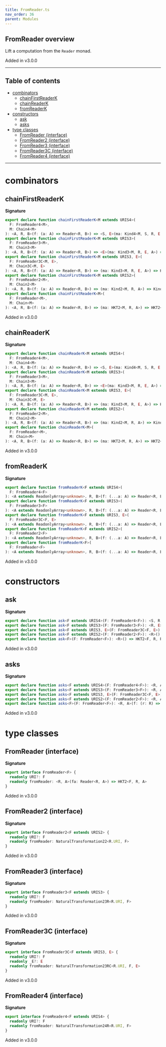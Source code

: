 ```yaml
---
title: FromReader.ts
nav_order: 36
parent: Modules
---
```


## FromReader overview

Lift a computation from the `Reader` monad.

Added in v3.0.0

---

<h2 class="text-delta">Table of contents</h2>

- [combinators](#combinators)
  - [chainFirstReaderK](#chainfirstreaderk)
  - [chainReaderK](#chainreaderk)
  - [fromReaderK](#fromreaderk)
- [constructors](#constructors)
  - [ask](#ask)
  - [asks](#asks)
- [type classes](#type-classes)
  - [FromReader (interface)](#fromreader-interface)
  - [FromReader2 (interface)](#fromreader2-interface)
  - [FromReader3 (interface)](#fromreader3-interface)
  - [FromReader3C (interface)](#fromreader3c-interface)
  - [FromReader4 (interface)](#fromreader4-interface)

---

# combinators

## chainFirstReaderK

**Signature**

```ts
export declare function chainFirstReaderK<M extends URIS4>(
  F: FromReader4<M>,
  M: Chain4<M>
): <A, R, B>(f: (a: A) => Reader<R, B>) => <S, E>(ma: Kind4<M, S, R, E, A>) => Kind4<M, S, R, E, A>
export declare function chainFirstReaderK<M extends URIS3>(
  F: FromReader3<M>,
  M: Chain3<M>
): <A, R, B>(f: (a: A) => Reader<R, B>) => <E>(ma: Kind3<M, R, E, A>) => Kind3<M, R, E, A>
export declare function chainFirstReaderK<M extends URIS3, E>(
  F: FromReader3C<M, E>,
  M: Chain3C<M, E>
): <A, R, B>(f: (a: A) => Reader<R, B>) => (ma: Kind3<M, R, E, A>) => Kind3<M, R, E, A>
export declare function chainFirstReaderK<M extends URIS2>(
  F: FromReader2<M>,
  M: Chain2<M>
): <A, R, B>(f: (a: A) => Reader<R, B>) => (ma: Kind2<M, R, A>) => Kind2<M, R, A>
export declare function chainFirstReaderK<M>(
  F: FromReader<M>,
  M: Chain<M>
): <A, R, B>(f: (a: A) => Reader<R, B>) => (ma: HKT2<M, R, A>) => HKT2<M, R, A>
```

Added in v3.0.0

## chainReaderK

**Signature**

```ts
export declare function chainReaderK<M extends URIS4>(
  F: FromReader4<M>,
  M: Chain4<M>
): <A, R, B>(f: (a: A) => Reader<R, B>) => <S, E>(ma: Kind4<M, S, R, E, A>) => Kind4<M, S, R, E, B>
export declare function chainReaderK<M extends URIS3>(
  F: FromReader3<M>,
  M: Chain3<M>
): <A, R, B>(f: (a: A) => Reader<R, B>) => <E>(ma: Kind3<M, R, E, A>) => Kind3<M, R, E, B>
export declare function chainReaderK<M extends URIS3, E>(
  F: FromReader3C<M, E>,
  M: Chain3C<M, E>
): <A, R, B>(f: (a: A) => Reader<R, B>) => (ma: Kind3<M, R, E, A>) => Kind3<M, R, E, B>
export declare function chainReaderK<M extends URIS2>(
  F: FromReader2<M>,
  M: Chain2<M>
): <A, R, B>(f: (a: A) => Reader<R, B>) => (ma: Kind2<M, R, A>) => Kind2<M, R, B>
export declare function chainReaderK<M>(
  F: FromReader<M>,
  M: Chain<M>
): <A, R, B>(f: (a: A) => Reader<R, B>) => (ma: HKT2<M, R, A>) => HKT2<M, R, B>
```

Added in v3.0.0

## fromReaderK

**Signature**

```ts
export declare function fromReaderK<F extends URIS4>(
  F: FromReader4<F>
): <A extends ReadonlyArray<unknown>, R, B>(f: (...a: A) => Reader<R, B>) => <S, E>(...a: A) => Kind4<F, S, R, E, B>
export declare function fromReaderK<F extends URIS3>(
  F: FromReader3<F>
): <A extends ReadonlyArray<unknown>, R, B>(f: (...a: A) => Reader<R, B>) => <E>(...a: A) => Kind3<F, R, E, B>
export declare function fromReaderK<F extends URIS3, E>(
  F: FromReader3C<F, E>
): <A extends ReadonlyArray<unknown>, R, B>(f: (...a: A) => Reader<R, B>) => (...a: A) => Kind3<F, R, E, B>
export declare function fromReaderK<F extends URIS2>(
  F: FromReader2<F>
): <A extends ReadonlyArray<unknown>, R, B>(f: (...a: A) => Reader<R, B>) => (...a: A) => Kind2<F, R, B>
export declare function fromReaderK<F>(
  F: FromReader<F>
): <A extends ReadonlyArray<unknown>, R, B>(f: (...a: A) => Reader<R, B>) => (...a: A) => HKT2<F, R, B>
```

Added in v3.0.0

# constructors

## ask

**Signature**

```ts
export declare function ask<F extends URIS4>(F: FromReader4<F>): <S, R, E>() => Kind4<F, S, R, E, R>
export declare function ask<F extends URIS3>(F: FromReader3<F>): <R, E>() => Kind3<F, R, E, R>
export declare function ask<F extends URIS3, E>(F: FromReader3C<F, E>): <R>() => Kind3<F, R, E, R>
export declare function ask<F extends URIS2>(F: FromReader2<F>): <R>() => Kind2<F, R, R>
export declare function ask<F>(F: FromReader<F>): <R>() => HKT2<F, R, R>
```

Added in v3.0.0

## asks

**Signature**

```ts
export declare function asks<F extends URIS4>(F: FromReader4<F>): <R, A, S, E>(f: (r: R) => A) => Kind4<F, S, R, E, A>
export declare function asks<F extends URIS3>(F: FromReader3<F>): <R, A, E>(f: (r: R) => A) => Kind3<F, R, E, A>
export declare function asks<F extends URIS3, E>(F: FromReader3C<F, E>): <R, A>(f: (r: R) => A) => Kind3<F, R, E, A>
export declare function asks<F extends URIS2>(F: FromReader2<F>): <R, A>(f: (r: R) => A) => Kind2<F, R, A>
export declare function asks<F>(F: FromReader<F>): <R, A>(f: (r: R) => A) => HKT2<F, R, A>
```

Added in v3.0.0

# type classes

## FromReader (interface)

**Signature**

```ts
export interface FromReader<F> {
  readonly URI?: F
  readonly fromReader: <R, A>(fa: Reader<R, A>) => HKT2<F, R, A>
}
```

Added in v3.0.0

## FromReader2 (interface)

**Signature**

```ts
export interface FromReader2<F extends URIS2> {
  readonly URI?: F
  readonly fromReader: NaturalTransformation22<R.URI, F>
}
```

Added in v3.0.0

## FromReader3 (interface)

**Signature**

```ts
export interface FromReader3<F extends URIS3> {
  readonly URI?: F
  readonly fromReader: NaturalTransformation23R<R.URI, F>
}
```

Added in v3.0.0

## FromReader3C (interface)

**Signature**

```ts
export interface FromReader3C<F extends URIS3, E> {
  readonly URI?: F
  readonly _E?: E
  readonly fromReader: NaturalTransformation23RC<R.URI, F, E>
}
```

Added in v3.0.0

## FromReader4 (interface)

**Signature**

```ts
export interface FromReader4<F extends URIS4> {
  readonly URI?: F
  readonly fromReader: NaturalTransformation24R<R.URI, F>
}
```

Added in v3.0.0
